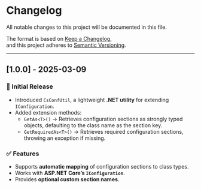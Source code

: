 # Changelog

All notable changes to this project will be documented in this file.

The format is based on [Keep a Changelog](https://keepachangelog.com/en/1.0.0/),  
and this project adheres to [Semantic Versioning](https://semver.org/spec/v2.0.0.html).

---

## [1.0.0] - 2025-03-09

### 🎉 Initial Release

- Introduced `CsConfUtil`, a lightweight **.NET utility** for extending `IConfiguration`.
- Added extension methods:
  - `GetAs<T>()` → Retrieves configuration sections as strongly typed objects, defaulting to the class name as the section key.
  - `GetRequiredAs<T>()` → Retrieves required configuration sections, throwing an exception if missing.

### ✅ Features

- Supports **automatic mapping** of configuration sections to class types.
- Works with **ASP.NET Core’s `IConfiguration`**.
- Provides **optional custom section names**.
